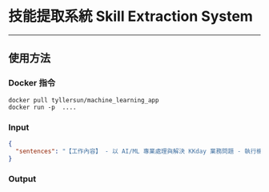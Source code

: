 # 技能提取系統 Skill Extraction System
-- --
## 使用方法
### Docker 指令
```
docker pull tyllersun/machine_learning_app
docker run -p  ....
```
### Input
```json
{
  "sentences": "【工作內容】 - 以 AI/ML 專業處理與解決 KKday 業務問題 - 執行機器學習專案，設計、建置將模型投入正式環境所需的架構 - 建立資料科學與機器學習所需基礎建設，落實 MLOps 精神與技術 - Survey AI/ML 相關新技術，以及 PoC 的建立與評估 【技術與經驗】 - 至少 3 年的機器學習相關開發工作經驗 - 熟悉資料科學、機器學習與深度學習的專業知識，能理解演算法的原理並選擇、建立合適的模型 - 熟悉 Python 語言，並有機器學習系統的開發經驗 - 具有整合第三方 AI 服務 API 的經驗 - 具有開發 Data or Model Serving API 服務的經驗 - 熟悉 SQL 與 Bigquery / PostgreSQL 的運用、操作 - 熟悉 GNU / Linux 系統與環境建置 - 具有 Git 相關版控工具實務經驗，與熟悉 Code Review 流程與要點 【態度與特質】 - 良好的團隊溝通能力，你將與 KKday 各種資料領域角色密切的合作 - 清晰的邏輯、獨立思考、解決問題的能力 - 對技術有熱忱，樂於增進自我、學習以及分享"
}
```
### Output
```json
```
